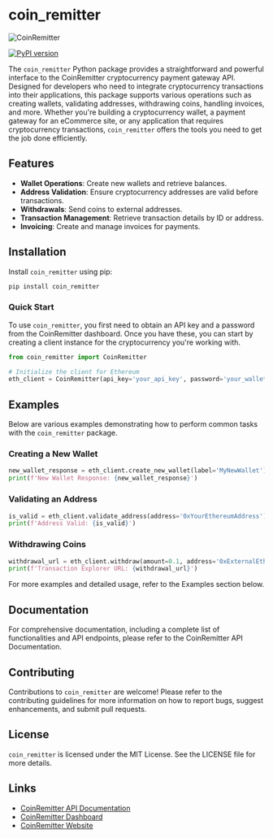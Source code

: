 # coin_remitter

![CoinRemitter](https://coinremitter.com/assets/img/logo.png)

[![PyPI version](https://badge.fury.io/py/coin-remitter.svg)](https://badge.fury.io/py/coin-remitter)

The `coin_remitter` Python package provides a straightforward and powerful interface to the CoinRemitter cryptocurrency payment gateway API. Designed for developers who need to integrate cryptocurrency transactions into their applications, this package supports various operations such as creating wallets, validating addresses, withdrawing coins, handling invoices, and more. Whether you're building a cryptocurrency wallet, a payment gateway for an eCommerce site, or any application that requires cryptocurrency transactions, `coin_remitter` offers the tools you need to get the job done efficiently.

## Features

- **Wallet Operations**: Create new wallets and retrieve balances.
- **Address Validation**: Ensure cryptocurrency addresses are valid before transactions.
- **Withdrawals**: Send coins to external addresses.
- **Transaction Management**: Retrieve transaction details by ID or address.
- **Invoicing**: Create and manage invoices for payments.

## Installation

Install `coin_remitter` using pip:

```bash
pip install coin_remitter
```

### Quick Start

To use `coin_remitter`, you first need to obtain an API key and a password from the CoinRemitter dashboard. Once you have these, you can start by creating a client instance for the cryptocurrency you're working with.

```python
from coin_remitter import CoinRemitter

# Initialize the client for Ethereum
eth_client = CoinRemitter(api_key='your_api_key', password='your_wallet_password', coin="ETH")
```

## Examples

Below are various examples demonstrating how to perform common tasks with the `coin_remitter` package.

### Creating a New Wallet

```python
new_wallet_response = eth_client.create_new_wallet(label='MyNewWallet')
print(f'New Wallet Response: {new_wallet_response}')
```

### Validating an Address
```python
is_valid = eth_client.validate_address(address='0xYourEthereumAddress')
print(f'Address Valid: {is_valid}')
```

### Withdrawing Coins

```python
withdrawal_url = eth_client.withdraw(amount=0.1, address='0xExternalEthereumAddress')
print(f'Transaction Explorer URL: {withdrawal_url}')
```

For more examples and detailed usage, refer to the Examples section below.

## Documentation

For comprehensive documentation, including a complete list of functionalities and API endpoints, please refer to the CoinRemitter API Documentation.

## Contributing

Contributions to `coin_remitter` are welcome! Please refer to the contributing guidelines for more information on how to report bugs, suggest enhancements, and submit pull requests.

## License
`coin_remitter` is licensed under the MIT License. See the LICENSE file for more details.

## Links
- [CoinRemitter API Documentation](https://coinremitter.com/docs)
- [CoinRemitter Dashboard](https://coinremitter.com/dashboard)
- [CoinRemitter Website](https://coinremitter.com)